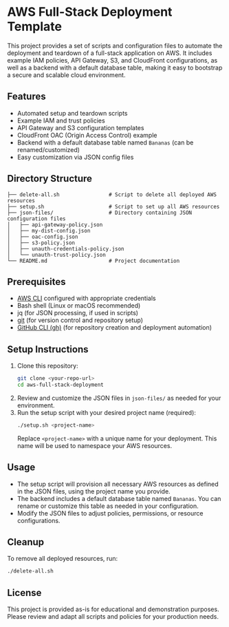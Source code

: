 # AWS Full-Stack Deployment Template

This project provides a set of scripts and configuration files to automate the deployment and teardown of a full-stack application on AWS. It includes example IAM policies, API Gateway, S3, and CloudFront configurations, as well as a backend with a default database table, making it easy to bootstrap a secure and scalable cloud environment.

## Features

-   Automated setup and teardown scripts
-   Example IAM and trust policies
-   API Gateway and S3 configuration templates
-   CloudFront OAC (Origin Access Control) example
-   Backend with a default database table named `Bananas` (can be renamed/customized)
-   Easy customization via JSON config files

## Directory Structure

```
├── delete-all.sh                # Script to delete all deployed AWS resources
├── setup.sh                     # Script to set up all AWS resources
├── json-files/                  # Directory containing JSON configuration files
│   ├── api-gateway-policy.json
│   ├── my-dist-config.json
│   ├── oac-config.json
│   ├── s3-policy.json
│   ├── unauth-credentials-policy.json
│   └── unauth-trust-policy.json
└── README.md                    # Project documentation
```

## Prerequisites

-   [AWS CLI](https://docs.aws.amazon.com/cli/latest/userguide/getting-started-install.html) configured with appropriate credentials
-   Bash shell (Linux or macOS recommended)
-   jq (for JSON processing, if used in scripts)
-   [git](https://git-scm.com/) (for version control and repository setup)
-   [GitHub CLI (gh)](https://cli.github.com/) (for repository creation and deployment automation)

## Setup Instructions

1. Clone this repository:
    ```bash
    git clone <your-repo-url>
    cd aws-full-stack-deployment
    ```
2. Review and customize the JSON files in `json-files/` as needed for your environment.
3. Run the setup script with your desired project name (required):
    ```bash
    ./setup.sh <project-name>
    ```
    Replace `<project-name>` with a unique name for your deployment. This name will be used to namespace your AWS resources.

## Usage

-   The setup script will provision all necessary AWS resources as defined in the JSON files, using the project name you provide.
-   The backend includes a default database table named `Bananas`. You can rename or customize this table as needed in your configuration.
-   Modify the JSON files to adjust policies, permissions, or resource configurations.

## Cleanup

To remove all deployed resources, run:

```bash
./delete-all.sh
```

## License

This project is provided as-is for educational and demonstration purposes. Please review and adapt all scripts and policies for your production needs.
